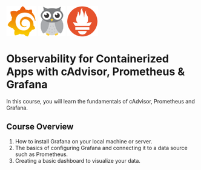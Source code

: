 <div>
    <img src="./assets/img/grafana.webp" height="80px"/>
    <img src="./assets/img/cadvisor.png" height="80px" />
    <img src="./assets/img/prometheus.png" height="80px" />
</div>

# Observability for Containerized Apps with cAdvisor, Prometheus & Grafana

In this course, you will learn the fundamentals of cAdvisor, Prometheus and Grafana.

## Course Overview

1. How to install Grafana on your local machine or server.
2. The basics of configuring Grafana and connecting it to a data source such as Prometheus.
3. Creating a basic dashboard to visualize your data.
